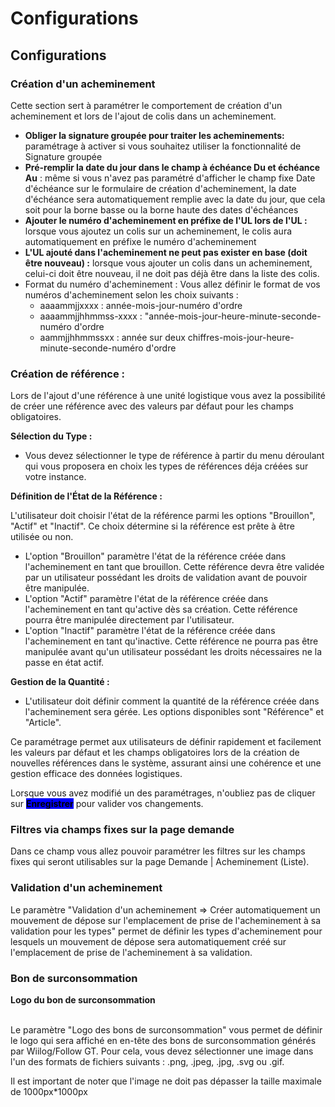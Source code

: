 # Configurations

## Configurations

### Création d'un acheminement

Cette section sert à paramétrer le comportement de création d'un acheminement et lors de l'ajout de colis dans un acheminement.

* **Obliger la signature groupée pour traiter les acheminements:** paramétrage à activer si vous souhaitez utiliser la fonctionnalité de Signature groupée
* **Pré-remplir la date du jour dans le champ à échéance Du et échéance Au** : même si vous n'avez pas paramétré d'afficher le champ fixe Date d'échéance sur le formulaire de création d'acheminement, la date d'échéance sera automatiquement remplie avec la date du jour, que cela soit pour la borne basse ou la borne haute des dates d'échéances
* **Ajouter le numéro d'acheminement en préfixe de l'UL lors de l'UL :** lorsque vous ajoutez un colis sur un acheminement, le colis aura automatiquement en préfixe le numéro d'acheminement
* **L'UL ajouté dans l'acheminement ne peut pas exister en base (doit être nouveau) :** lorsque vous ajouter un colis dans un acheminement, celui-ci doit être nouveau, il ne doit pas déjà être dans la liste des colis.
* Format du numéro d'acheminement : Vous allez définir le format de vos numéros d'acheminement selon les choix suivants :
  * aaaammjjxxxx : année-mois-jour-numéro d'ordre
  * aaaammjjhhmmss-xxxx : "année-mois-jour-heure-minute-seconde-numéro d'ordre
  * aammjjhhmmssxx : année sur deux chiffres-mois-jour-heure-minute-seconde-numéro d'ordre

### Création de référence :&#x20;

Lors de l'ajout d'une référence à une unité logistique vous avez la possibilité de créer une référence avec des valeurs par défaut pour les champs obligatoires.

**Sélection du Type :**

* Vous devez sélectionner le type de référence à partir du menu déroulant qui vous proposera en choix les types de références déja créées sur votre instance.

**Définition de l'État de la Référence :**

L'utilisateur doit choisir l'état de la référence parmi les options "Brouillon", "Actif" et "Inactif". Ce choix détermine si la référence est prête à être utilisée ou non.

* L'option "Brouillon" paramètre l'état de la référence créée dans l'acheminement en tant que brouillon. Cette référence devra être validée par un utilisateur possédant les droits de validation avant de pouvoir être manipulée.
* L'option "Actif" paramètre l'état de la référence créée dans l'acheminement en tant qu'active dès sa création. Cette référence pourra être manipulée directement par l'utilisateur.
* L'option "Inactif" paramètre l'état de la référence créée dans l'acheminement en tant qu'inactive. Cette référence ne pourra pas être manipulée avant qu'un utilisateur possédant les droits nécessaires ne la passe en état actif.

**Gestion de la Quantité :**

* L'utilisateur doit définir comment la quantité de la référence créée dans l'acheminement sera gérée. Les options disponibles sont "Référence" et "Article".

Ce paramétrage permet aux utilisateurs de définir rapidement et facilement les valeurs par défaut et les champs obligatoires lors de la création de nouvelles références dans le système, assurant ainsi une cohérence et une gestion efficace des données logistiques.

Lorsque vous avez modifié un des paramétrages, n'oubliez pas de cliquer sur <mark style="background-color:blue;">**Enregistrer**</mark> pour valider vos changements.

### **Filtres via champs fixes sur la page demande**

Dans ce champ vous allez pouvoir paramétrer les filtres sur les champs fixes qui seront utilisables sur la page Demande | Acheminement  (Liste).



### Validation d'un acheminement

Le paramètre "Validation d'un acheminement => Créer automatiquement un mouvement de dépose sur l'emplacement de prise de l'acheminement à sa validation pour les types" permet de définir les types d'acheminement pour lesquels un mouvement de dépose sera automatiquement créé sur l'emplacement de prise de l'acheminement à sa validation.

### Bon de surconsommation

**Logo du bon de surconsommation**

\
Le paramètre "Logo des bons de surconsommation" vous permet de définir le logo qui sera affiché en en-tête des bons de surconsommation générés par Wiilog/Follow GT. Pour cela, vous devez sélectionner une image dans l'un des formats de fichiers suivants : .png, .jpeg, .jpg, .svg ou .gif.

Il est important de noter que l'image ne doit pas dépasser la taille maximale de 1000px\*1000px

